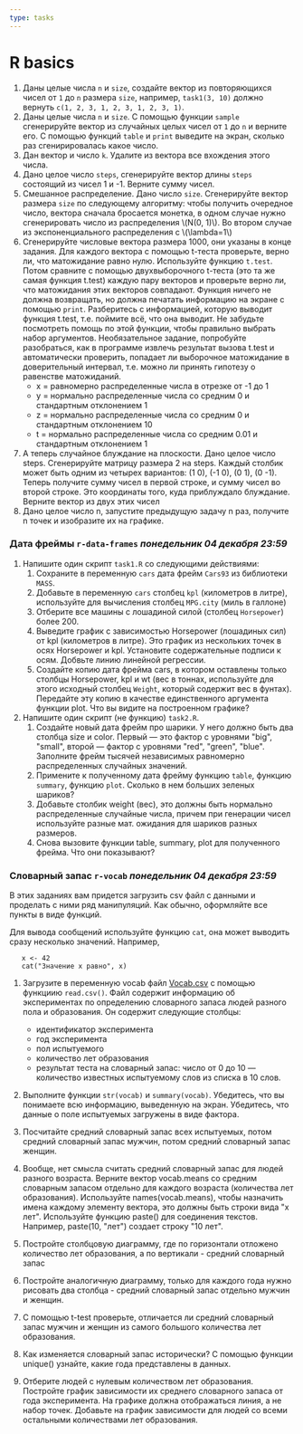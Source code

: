 ```yaml
---
type: tasks
---
```


# R basics

1. Даны целые числа `n` и `size`, создайте вектор из повторяющихся чисел от `1` до `n` размера `size`, например,
  `task1(3, 10)` должно вернуть `c(1, 2, 3, 1, 2, 3, 1, 2, 3, 1)`.
1. Даны целые числа `n` и `size`. С помощью функции `sample` сгенерируйте вектор из случайных целых чисел от `1` до `n` и верните его.
   С помощью функций `table` и `print` выведите на экран, сколько раз сгенирировалась какое число.
1. Дан вектор и число `k`. Удалите из вектора все вхождения этого числа.
1. Дано целое число `steps`, сгенерируйте вектор длины `steps` состоящий из чисел 1 и -1. Верните сумму чисел.
1. Смешанное распределение. Дано число `size`. Сгенерируйте вектор размера `size` по следующему алгоритму: чтобы получить очередное число,
   вектора сначала бросается монетка, в одном случае нужно сгенерировать число из распределения \\(N(0, 1)\\). Во втором случае из
   экспоненциального распределения с \\(\\lambda=1\\)
1. Сгенерируйте числовые вектора размера 1000, они указаны в конце задания. Для каждого вектора с помощью t-теста проверьте,
   верно ли, что матожидание равно нулю. Используйте функцию `t.test`. Потом сравните с помощью двухвыборочного t-теста
   (это та же самая функция t.test) каждую пару векторов и проверьте верно ли, что матожидания этих векторов совпадают.
   Функция ничего не должна возвращать, но должна печатать информацию на экране с помощью `print`.
   Разберитесь с информацией, которую выводит функция t.test, т.е. поймите всё, что она выводит.
   Не забудьте посмотреть помощь по этой функции, чтобы правильно выбрать набор аргументов.
   Необязательное задание, попробуйте разобраться, как в программе извлечь результат вызова t.test и автоматически проверить,
   попадает ли выборочное матожидание в доверительный интервал, т.е. можно ли принять гипотезу о равенстве матожиданий.
     * x = равномерно распределенные числа в отрезке от -1 до 1
     * y = нормально распределенные числа со средним 0 и стандартным отклонением 1
     * z = нормально распределенные числа со средним 0 и стандартным отклонением 10
     * t = нормально распределенные числа со средним 0.01 и стандартным отклонением 1
1. А теперь случайное блуждание на плоскости. Дано целое число steps. Сгенерируйте матрицу размера 2 на steps.
   Каждый столбик может быть одним из четырех вариантов: (1 0), (-1 0), (0 1), (0 -1). Теперь получите сумму чисел в первой
   строке, и сумму чисел во второй строке. Это координаты того, куда приблуждало блуждание. Верните вектор из двух этих чисел
1. Дано целое число n, запустите предыдущую задачу n раз, получите n точек и изобразите их на графике.

### Дата фреймы `r-data-frames` ___понедельник 04 декабря 23:59___

1. Напишите один скрипт `task1.R` со следующими действиями:
    1. Сохраните в переменную `cars` дата фрейм `Cars93` из библиотеки `MASS`.
    1. Добавьте в переменную `cars` столбец `kpl` (километров в литре), используйте для вычисления столбец `MPG.city` (миль в галлоне)
    1. Отберите все машины с лошадиной силой (столбец `Horsepower`) более 200.
    1. Выведите график с зависимостью Horsepower (лошадиных сил) от kpl (километров в литре). Это график из нескольких точек в осях Horsepower и kpl. Установите содержательные подписи к осям. Добвьте линию линейной регрессии.
    1. Создайте копию дата фрейма cars, в котором оставлены только столбцы Horsepower, kpl и wt (вес в тоннах, используйте для этого исходный столбец `Weight`, который содержит вес в фунтах). Передайте эту копию в качестве единственного аргумента функции plot. Что вы видите на построенном графике?
1. Напишите один скрипт (не функцию) `task2.R`.
    1. Создайте новый дата фрейм про шарики. У него должно быть два столбца size и color. Первый — это фактор с уровнями "big", "small", второй — фактор с уровнями "red", "green", "blue". Заполните фрейм тысячей независимых равномерно распределенных случайных значений.    
    1. Примените к полученному дата фрейму функцию `table`, функцию `summary`, функцию `plot`. Сколько в нем больших зеленых шариков?
    1. Добавьте столбик weight (вес), это должны быть нормально распределенные случайные числа, причем при генерации чисел используйте разные мат. ожидания для шариков разных размеров.
    1. Снова вызовите функции table, summary, plot для полученного фрейма. Что они показывают?

### Словарный запас `r-vocab` ___понедельник 04 декабря 23:59___

В этих заданиях вам придется загрузить csv файл с данными и проделать с ними ряд манипуляций. Как обычно, оформляйте все пункты в виде функций.
   
Для вывода сообщений используйте функцию `cat`, она может выводить сразу несколько значений. Например,
   ```
      x <- 42
      cat("Значение x равно", x)
   ```
1. Загрузите в переменную vocab файл [Vocab.csv](Vocab.csv) с помощью функциию `read.csv()`. Файл содержит информацию об экспериментах по определению словарного запаса людей разного пола и образования. Он содержит следующие столбцы:
    * идентификатор эксперимента
    * год эксперимента
    * пол испытуемого
    * количество лет образования
    * результат теста на словарный запас: число от 0 до 10 — количество известных испытуемому слов из списка в 10 слов.
  
1. Выполните функции `str(vocab)` и `summary(vocab)`. Убедитесь, что вы понимаете всю информацию, выведенную на экран. Убедитесь, что данные о поле испытуемых загружены в виде фактора.
1. Посчитайте средний словарный запас всех испытуемых, потом средний словарный запас мужчин, потом средний словарный запас женщин.
1. Вообще, нет смысла считать средний словарный запас для людей разного возраста. Верните вектор vocab.means со средним словарным запасом отдельно для каждого возраста (количества лет образования). Используйте names(vocab.means), чтобы назначить имена каждому элементу вектора, это должны быть строки вида "x лет". Используйте функцию paste() для соединения текстов. Например, paste(10, "лет") создает строку "10 лет".
1. Постройте столбцовую диаграмму, где по горизонтали отложено количество лет образования, а по вертикали - средний словарный запас
1. Постройте аналогичную диаграмму, только для каждого года нужно рисовать два столбца - средний словарный запас отдельно мужчин и женщин.
1. С помощью t-test проверьте, отличается ли средний словарный запас мужчин и женщин из самого большого количества лет образования.
1. Как изменяется словарный запас исторически? С помощью функции unique() узнайте, какие года представлены в данных.
1. Отберите людей с нулевым количеством лет образования. Постройте график зависимости их среднего словарного запаса от года эксперимента. На графике должна отображаться линия, а не набор точек. Добавьте на график зависимости для людей со всеми остальными количествами лет образования.

